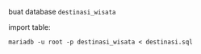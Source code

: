 buat database `destinasi_wisata`

import table:
```
mariadb -u root -p destinasi_wisata < destinasi.sql
```